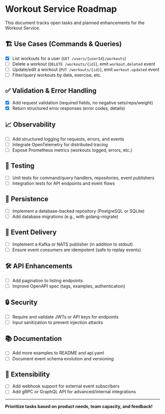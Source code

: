 # Workout Service Roadmap

This document tracks open tasks and planned enhancements for the Workout Service.

## 🏗️ Use Cases (Commands & Queries)
- [x] List workouts for a user (`GET /users/{userId}/workouts`)
- [ ] Delete a workout (`DELETE /workouts/{id}`), emit `workout.deleted` event
- [ ] Update/edit a workout (`PUT /workouts/{id}`), emit `workout.updated` event
- [ ] Filter/query workouts by date, exercise, etc.

## ✅ Validation & Error Handling
- [x] Add request validation (required fields, no negative sets/reps/weight)
- [x] Return structured error responses (error codes, details)

## 📈 Observability
- [ ] Add structured logging for requests, errors, and events
- [ ] Integrate OpenTelemetry for distributed tracing
- [ ] Expose Prometheus metrics (workouts logged, errors, etc.)

## 🧪 Testing
- [ ] Unit tests for command/query handlers, repositories, event publishers
- [ ] Integration tests for API endpoints and event flows

## 💾 Persistence
- [ ] Implement a database-backed repository (PostgreSQL or SQLite)
- [ ] Add database migrations (e.g., with golang-migrate)

## 🔔 Event Delivery
- [ ] Implement a Kafka or NATS publisher (in addition to stdout)
- [ ] Ensure event consumers are idempotent (safe to replay events)

## 🛠️ API Enhancements
- [ ] Add pagination to listing endpoints
- [ ] Improve OpenAPI spec (tags, examples, authentication)

## 🔒 Security
- [ ] Require and validate JWTs or API keys for endpoints
- [ ] Input sanitization to prevent injection attacks

## 📚 Documentation
- [ ] Add more examples to README and api.yaml
- [ ] Document event schema evolution and versioning

## 🔌 Extensibility
- [ ] Add webhook support for external event subscribers
- [ ] Add gRPC or GraphQL API for advanced/internal integrations

---
**Prioritize tasks based on product needs, team capacity, and feedback!** 
